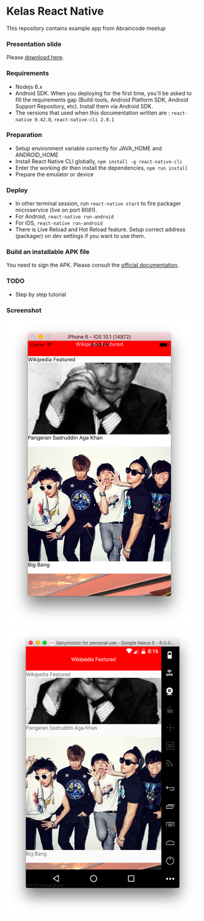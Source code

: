 # Kelas React Native

This repository contains example app from Abraincode meetup

### Presentation slide

Please [download here](./assets/ReactNative.pdf).

### Requirements

- Nodejs 6.x
- Android SDK. When you deploying for the first time, you'll be asked to fill the requirements gap (Build-tools, Android Platform SDK, Android Support Repository, etc). Install them via Android SDK.
- The versions that used when this documentation written are : `react-native 0.42.0`, `react-native-cli 2.0.1`

### Preparation

- Setup environment variable correctly for JAVA_HOME and ANDROID_HOME
- Install React Native CLI globally, `npm install -g react-native-cli`
- Enter the working dir then install the dependencies, `npm run install`
- Prepare the emulator or device

### Deploy

- In other terminal session, run `react-native start` to fire packager microservice (live on port 8081).
- For Android, `react-native run-android`
- For iOS, `react-native run-android`
- There is Live Reload and Hot Reload feature. Setup correct address (packager) on dev settings if you want to use them.

### Build an installable APK file

You need to sign the APK. Please consult the [official documentation](https://facebook.github.io/react-native/releases/0.42/docs/signed-apk-android.html).

### TODO

- Step by step tutorial

### Screenshot

![alt text](./assets/ios.png)
![alt text](./assets/android.png)

